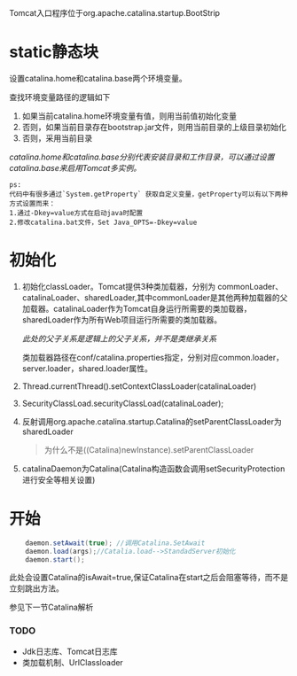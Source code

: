 Tomcat入口程序位于org.apache.catalina.startup.BootStrip

# static静态块
设置catalina.home和catalina.base两个环境变量。

查找环境变量路径的逻辑如下

1. 如果当前catalina.home环境变量有值，则用当前值初始化变量
2. 否则，如果当前目录存在bootstrap.jar文件，则用当前目录的上级目录初始化
3. 否则，采用当前目录

*catalina.home和catalina.base分别代表安装目录和工作目录，可以通过设置catalina.base来启用Tomcat多实例。*

```
ps:
代码中有很多通过`System.getProperty` 获取自定义变量，getProperty可以有以下两种方式设置而来：
1.通过-Dkey=value方式在启动java时配置
2.修改catalina.bat文件，Set Java_OPTS=-Dkey=value
```

# 初始化
1. 初始化classLoader。Tomcat提供3种类加载器，分别为 commonLoader、catalinaLoader、sharedLoader,其中commonLoader是其他两种加载器的父加载器。catalinaLoader作为Tomcat自身运行所需要的类加载器，sharedLoader作为所有Web项目运行所需要的类加载器。

    *此处的父子关系是逻辑上的父子关系，并不是类继承关系*

     类加载器路径在conf/catalina.properties指定，分别对应common.loader，server.loader，shared.loader属性。

2. Thread.currentThread().setContextClassLoader(catalinaLoader)
3. SecurityClassLoad.securityClassLoad(catalinaLoader);
4. 反射调用org.apache.catalina.startup.Catalina的setParentClassLoader为sharedLoader
    > 为什么不是((Catalina)newInstance).setParentClassLoader
5. catalinaDaemon为Catalina(Catalina构造函数会调用setSecurityProtection进行安全等相关设置)

# 开始

```java
    daemon.setAwait(true); //调用Catalina.SetAwait
    daemon.load(args);//Catalia.load-->StandadServer初始化
    daemon.start();
```
<p>
此处会设置Catalina的isAwait=true,保证Catalina在start之后会阻塞等待，而不是立刻跳出方法。
</p>

参见下一节Catalina解析


### TODO
* Jdk日志库、Tomcat日志库
* 类加载机制、UrlClassloader